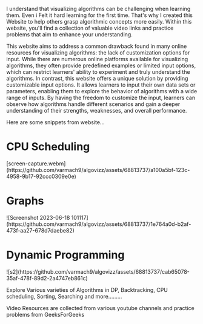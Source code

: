 I understand that visualizing algorithms can be challenging when learning them. Even i Felt it hard learning for the first time. That's why I created this Website to help others grasp algorithmic concepts more easily. Within this website, you'll find a collection of valuable video links and practice problems that aim to enhance your understanding.

This website aims to address a common drawback found in many online resources for visualizing algorithms: the lack of customization options for input. While there are numerous online platforms available for visualizing algorithms, they often provide predefined examples or limited input options, which can restrict learners' ability to experiment and truly understand the algorithms. In contrast, this website offers a unique solution by providing customizable input options. It allows learners to input their own data sets or parameters, enabling them to explore the behavior of algorithms with a wide range of inputs. By having the freedom to customize the input, learners can observe how algorithms handle different scenarios and gain a deeper understanding of their strengths, weaknesses, and overall performance.


Here are some snippets from website...

<h1>CPU Scheduling</h1>
[screen-capture.webm](https://github.com/varmach9/algovizz/assets/68813737/a100a5bf-123c-4958-9b17-92ccc0309e0e)

<h1>Graphs</h1>
![Screenshot 2023-06-18 101117](https://github.com/varmach9/algovizz/assets/68813737/1e764a0d-b2af-473f-aa27-678d7daebe82)

<h1>Dynamic Programming</h1>
![s2](https://github.com/varmach9/algovizz/assets/68813737/cab65078-35af-478f-89d2-2a4747eb861c)



Explore Various varieties of Algorithms in DP, Backtracking, CPU scheduling, Sorting, Searching and more.........

Video Resources are collected from various youtube channels and practice problems from GeeksForGeeks
